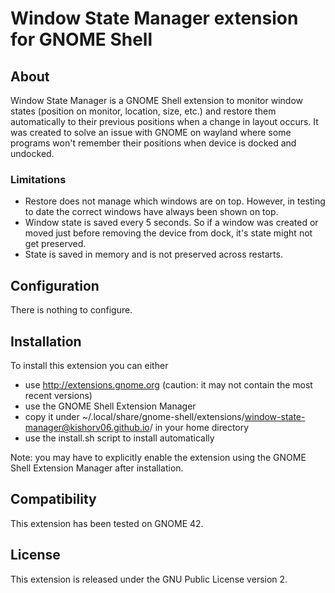 Window State Manager extension for GNOME Shell
=====================================================================

About
-----
Window State Manager is a GNOME Shell extension to monitor window states (position on monitor, location, size, etc.) and restore them automatically to their previous positions when a change in layout occurs. It was created to solve an issue with GNOME on wayland where some programs won't remember their positions when device is docked and undocked.

### Limitations
 * Restore does not manage which windows are on top.  However, in testing to date the correct windows have always been shown on top.
 * Window state is saved every 5 seconds. So if a window was created or moved just before removing the device from dock, it's state might not get preserved.
 * State is saved in memory and is not preserved across restarts.

Configuration
-------------
There is nothing to configure.

Installation
------------
To install this extension you can either
 * use http://extensions.gnome.org (caution: it may not contain the most recent versions)
 * use the GNOME Shell Extension Manager
 * copy it under ~/.local/share/gnome-shell/extensions/window-state-manager@kishorv06.github.io/ in your home directory
 * use the install.sh script to install automatically

Note: you may have to explicitly enable the extension using the GNOME Shell Extension Manager after installation.

Compatibility
-------------
This extension has been tested on GNOME 42.

License
-------
This extension is released under the GNU Public License version 2.
